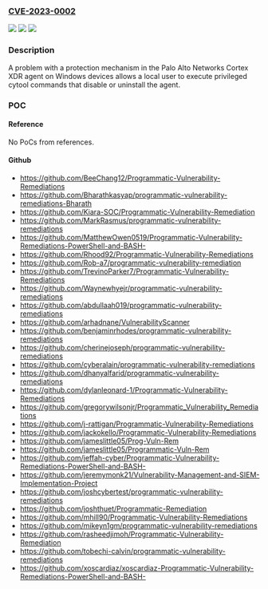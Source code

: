 ### [CVE-2023-0002](https://cve.mitre.org/cgi-bin/cvename.cgi?name=CVE-2023-0002)
![](https://img.shields.io/static/v1?label=Product&message=Cortex%20XDR%20agent&color=blue)
![](https://img.shields.io/static/v1?label=Version&message=!%207.9%20All%20&color=brighgreen)
![](https://img.shields.io/static/v1?label=Vulnerability&message=CWE-693%20Protection%20Mechanism%20Failure&color=brighgreen)

### Description

A problem with a protection mechanism in the Palo Alto Networks Cortex XDR agent on Windows devices allows a local user to execute privileged cytool commands that disable or uninstall the agent.

### POC

#### Reference
No PoCs from references.

#### Github
- https://github.com/BeeChang12/Programmatic-Vulnerability-Remediations
- https://github.com/Bharathkasyap/programmatic-vulnerability-remediations-Bharath
- https://github.com/Kiara-SOC/Programmatic-Vulnerability-Remediation
- https://github.com/MarkRasmus/programmatic-vulnerability-remediations
- https://github.com/MatthewOwen0519/Programmatic-Vulnerability-Remediations-PowerShell-and-BASH-
- https://github.com/Rhood92/Programmatic-Vulnerability-Remediations
- https://github.com/Rob-a7/programmatic-vulnerability-remediation
- https://github.com/TrevinoParker7/Programmatic-Vulnerability-Remediations
- https://github.com/Waynewhyejr/programmatic-vulnerability-remediations
- https://github.com/abdullaah019/programmatic-vulnerability-remediations
- https://github.com/arhadnane/VulnerabilityScanner
- https://github.com/benjaminrhodes/programmatic-vulnerability-remediations
- https://github.com/cherinejoseph/programmatic-vulnerability-remediations
- https://github.com/cyberalain/programmatic-vulnerability-remediations
- https://github.com/dhanyalfarid/programmatic-vulnerability-remediations
- https://github.com/dylanleonard-1/Programmatic-Vulnerability-Remediations
- https://github.com/gregorywilsonjr/Programmatic_Vulnerability_Remediations
- https://github.com/j-rattigan/Programmatic-Vulnerability-Remediations
- https://github.com/jackokello/Programmatic-Vulnerability-Remediations
- https://github.com/jameslittle05/Prog-Vuln-Rem
- https://github.com/jameslittle05/Programmatic-Vuln-Rem
- https://github.com/jeffah-cyber/Programmatic-Vulnerability-Remediations-PowerShell-and-BASH-
- https://github.com/jeremymonk21/Vulnerability-Management-and-SIEM-Implementation-Project
- https://github.com/joshcybertest/programmatic-vulnerability-remediations
- https://github.com/joshthuet/Programmatic-Remediation
- https://github.com/mhill90/Programmatic-Vulnerability-Remediations
- https://github.com/mikeyn1gm/programmatic-vulnerability-remediations
- https://github.com/rasheedjimoh/Programmatic-Vulnerability-Remediation
- https://github.com/tobechi-calvin/programmatic-vulnerability-remediations
- https://github.com/xoscardiaz/xoscardiaz-Programmatic-Vulnerability-Remediations-PowerShell-and-BASH-

